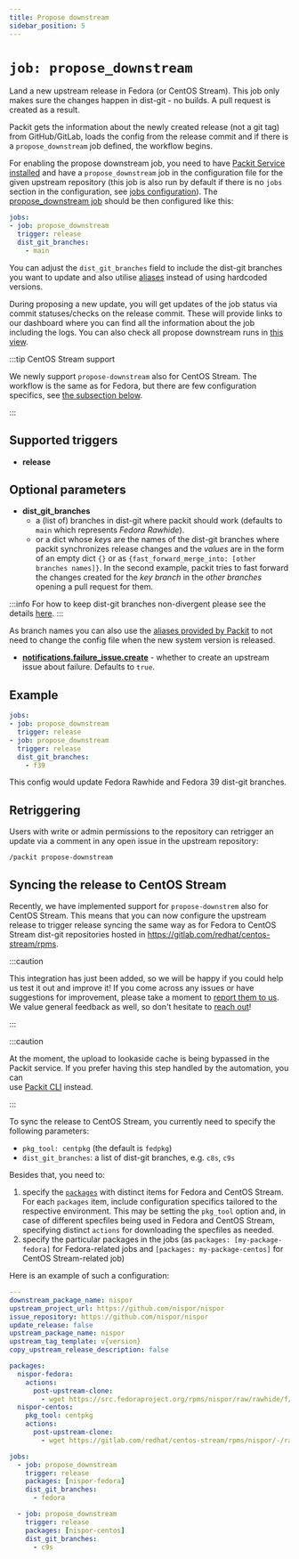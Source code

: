 ```yaml
---
title: Propose downstream
sidebar_position: 5
---
```


# `job: propose_downstream`

Land a new upstream release in Fedora (or CentOS Stream). This job only makes sure the changes
happen in dist-git - no builds. A pull request is created as a result.

Packit gets the information about the newly created release (not a git tag) from GitHub/GitLab,
loads the config from the release commit and if there is a `propose_downstream` job
defined, the workflow begins. 

For enabling the propose downstream job, you need to have
[Packit Service installed](/docs/guide/#1-set-up-packit-integration)
and have a `propose_downstream` job in the configuration file for the given upstream repository
(this job is also run by default if there is no `jobs` section
in the configuration, see [jobs configuration](/docs/configuration/#packit-service-jobs)).
The [propose_downstream job](/docs/configuration/upstream/propose_downstream) should be then configured like this:

```yaml
jobs:
- job: propose_downstream
  trigger: release
  dist_git_branches:
    - main
```
You can adjust the `dist_git_branches` field to include the
dist-git branches you want to update and also utilise [aliases](/docs/configuration/#aliases) 
instead of using hardcoded versions.

During proposing a new update, you will get updates of the job status via commit statuses/checks
on the release commit. These will provide links to our dashboard where you can find all the information about 
the job including the logs. You can also check all propose downstream runs in 
[this view](https://dashboard.packit.dev/jobs/propose-downstreams).

:::tip CentOS Stream support

We newly support `propose-downstream` also for CentOS Stream. The workflow is the same as for Fedora, but there are few
configuration specifics, see [the subsection below](#syncing-the-release-to-centos-stream).

:::

## Supported triggers

* **release**

## Optional parameters

* **dist_git_branches** 
  - a (list of) branches in dist-git where packit should work (defaults to `main` which represents _Fedora Rawhide_).
  - or a dict whose *keys* are the names of the dist-git branches where packit synchronizes release changes 
  and the *values* are in the form of an empty dict `{}` or as 
  `{fast_forward_merge_into: [other branches names]}`. In the second example, packit tries to fast forward
  the changes created for the *key branch* in the *other branches* opening a pull request for them.

:::info
For how to keep dist-git branches non-divergent 
please see the details [here](/docs/fedora-releases-guide#keeping-dist-git-branches-non-divergent).
:::
  
  As branch names you can also use the [aliases provided by Packit](/docs/configuration#aliases)
  to not need to change the config file when the new system version is released.

* [**notifications.failure_issue.create**](/docs/configuration#failure_issue) - whether to create an upstream issue about failure. Defaults to `true`.


## Example

```yaml
jobs:
- job: propose_downstream
  trigger: release
- job: propose_downstream
  trigger: release
  dist_git_branches:
    - f39
```

This config would update Fedora Rawhide and Fedora 39 dist-git branches.

## Retriggering
Users with write or admin permissions to the repository can retrigger an
update via a comment in any open issue in the upstream repository:

    /packit propose-downstream


## Syncing the release to CentOS Stream

Recently, we have implemented support for `propose-downstrem` also for CentOS Stream. This means that you can now configure
the upstream release to trigger release syncing the same way as for Fedora to CentOS Stream dist-git repositories
hosted in https://gitlab.com/redhat/centos-stream/rpms.

:::caution

This integration has just been added, so we will be happy if you could help us
test it out and improve it! If you come across any issues or have suggestions for improvement, 
please take a moment to [report them to us](https://github.com/packit/packit-service/issues/new). 
We value general feedback as well, so don't hesitate to [reach out](/#contact)!

:::


:::caution

At the moment, the upload to lookaside cache is being bypassed in the Packit service.
If you prefer having this step handled by the automation, you can  
use [Packit CLI](/docs/cli/propose-downstream) instead.

:::

To sync the release to CentOS Stream, you currently need to specify the following parameters:
- `pkg_tool: centpkg` (the default is `fedpkg`)
- `dist_git_branches`:  a list of dist-git branches, e.g. `c8s`, `c9s`

Besides that, you need to:
1. specify the [`packages`](/docs/configuration#packages) with distinct items for Fedora and CentOS Stream. 
For each `packages` item, include configuration specifics tailored to the respective environment. This may
be setting the `pkg_tool` option and, in case of different specfiles being used in Fedora and CentOS Stream, 
specifying distinct `actions` for downloading the specfiles as needed.
2. specify the particular packages in the jobs (as `packages: [my-package-fedora]` for Fedora-related jobs and 
`[packages: my-package-centos]` for CentOS Stream-related job)

Here is an example of such a configuration:
```yaml
---
downstream_package_name: nispor
upstream_project_url: https://github.com/nispor/nispor
issue_repository: https://github.com/nispor/nispor
update_release: false
upstream_package_name: nispor
upstream_tag_template: v{version}
copy_upstream_release_description: false

packages:
  nispor-fedora:
    actions:
      post-upstream-clone:
        - wget https://src.fedoraproject.org/rpms/nispor/raw/rawhide/f/nispor.spec
  nispor-centos:
    pkg_tool: centpkg
    actions:
      post-upstream-clone:
        - wget https://gitlab.com/redhat/centos-stream/rpms/nispor/-/raw/c9s/nispor.spec

jobs:
  - job: propose_downstream
    trigger: release
    packages: [nispor-fedora]
    dist_git_branches:
      - fedora

  - job: propose_downstream
    trigger: release
    packages: [nispor-centos]
    dist_git_branches:
      - c9s
```
